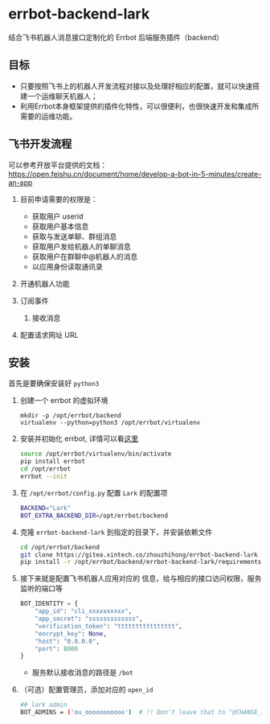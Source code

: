 # errbot-backend-lark

结合飞书机器人消息接口定制化的 Errbot 后端服务插件（backend）

## 目标

* 只要按照飞书上的机器人开发流程对接以及处理好相应的配置，就可以快速搭建一个运维聊天机器人；
* 利用Errbot本身框架提供的插件化特性，可以很便利，也很快速开发和集成所需要的运维功能。

## 飞书开发流程

可以参考开放平台提供的文档：https://open.feishu.cn/document/home/develop-a-bot-in-5-minutes/create-an-app

1. 目前申请需要的权限是：
   * 获取用户 userid
   * 获取用户基本信息
   * 获取与发送单聊、群组消息
   * 获取用户发给机器人的单聊消息
   * 获取用户在群聊中@机器人的消息
   * 以应用身份读取通讯录

2. 开通机器人功能
3. 订阅事件
   1.  接收消息

4. 配置请求网址 URL

## 安装

首先是要确保安装好 `python3`

1. 创建一个 errbot 的虚拟环境

   ```shell
   mkdir -p /opt/errbot/backend
   virtualenv --python=python3 /opt/errbot/virtualenv
   ```

2. 安装并初始化 errbot, 详情可以看[这里](https://errbot.readthedocs.io/en/latest/user_guide/setup.html)

   ```bash
   source /opt/errbot/virtualenv/bin/activate
   pip install errbot
   cd /opt/errbot
   errbot --init
   ```

3. 在 `/opt/errbot/config.py` 配置 `Lark` 的配置项

   ```bash
   BACKEND="Lark"
   BOT_EXTRA_BACKEND_DIR=/opt/errbot/backend
   ```

4. 克隆 `errbot-backend-lark` 到指定的目录下，并安装依赖文件

   ```bash
   cd /opt/errbot/backend
   git clone https://gitea.xintech.co/zhouzhihong/errbot-backend-lark
   pip install -r /opt/errbot/backend/errbot-backend-lark/requirements.txt
   ```

5. 接下来就是配置飞书机器人应用对应的 信息，给与相应的接口访问权限，服务监听的端口等

   ```python
   BOT_IDENTITY = {
       "app_id": "cli_xxxxxxxxxx",
       "app_secret": "sssssssssssss",
       "verification_token": "tttttttttttttttt",
       "encrypt_key": None,
       "host": "0.0.0.0",
       "port": 8000
   }
   ```

   * 服务默认接收消息的路径是 `/bot`

6. （可选）配置管理员，添加对应的 `open_id`

   ```bash
   ## lark admin
   BOT_ADMINS = ('ou_ooooooooooo')  # !! Don't leave that to "@CHANGE_ME" if you connect your errbot to a chat system !! 
   ```

   
